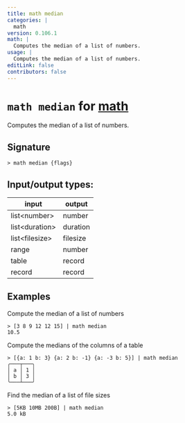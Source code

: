 ```yaml
---
title: math median
categories: |
  math
version: 0.106.1
math: |
  Computes the median of a list of numbers.
usage: |
  Computes the median of a list of numbers.
editLink: false
contributors: false
---
```

<!-- This file is automatically generated. Please edit the command in https://github.com/nushell/nushell instead. -->

# `math median` for [math](/commands/categories/math.md)

<div class='command-title'>Computes the median of a list of numbers.</div>

## Signature

```> math median {flags} ```


## Input/output types:

| input          | output   |
| -------------- | -------- |
| list&lt;number&gt;   | number   |
| list&lt;duration&gt; | duration |
| list&lt;filesize&gt; | filesize |
| range          | number   |
| table          | record   |
| record         | record   |
## Examples

Compute the median of a list of numbers
```nu
> [3 8 9 12 12 15] | math median
10.5
```

Compute the medians of the columns of a table
```nu
> [{a: 1 b: 3} {a: 2 b: -1} {a: -3 b: 5}] | math median
╭───┬───╮
│ a │ 1 │
│ b │ 3 │
╰───┴───╯
```

Find the median of a list of file sizes
```nu
> [5KB 10MB 200B] | math median
5.0 kB
```
